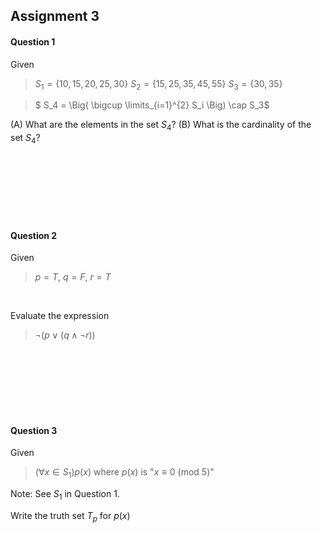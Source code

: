 ## Assignment 3

#### Question 1
Given
> $S_1 = \{10,15,20,25,30\}$
> $S_2 = \{15,25,35,45,55\}$
> $S_3 = \{ 30,35 \}$

>$ S_4 = \Big( \bigcup \limits_{i=1}^{2} S_i \Big) \cap S_3$

(A) What are the elements in the set $S_4$?
(B) What is the cardinality of the set $S_4$?

<br/><br/><br/><br/><br/><br/>

#### Question 2

Given
> $p=T$, $q=F$, $r=T$

<br/>

Evaluate the expression 
> $\neg (p \lor (q \land \neg r))$ 

<br/><br/><br/><br/><br/><br/>

#### Question 3

Given
> $(\forall x \in S_1)p(x)$
> where
> $p(x)$ is "$x\equiv 0$ (mod 5)"

Note:
See $S_1$ in Question 1.

Write the truth set $T_p$ for $p(x)$